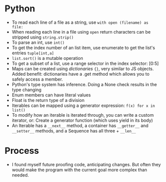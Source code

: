 
# Python

* To read each line of a file as a string, use `with open (filename) as file:`
* When reading each line in a file using `open` return characters can be stripped using `string.strip()` 
* To parse an int, use `int()`
* To get the index number of an list item, use enumerate to get the list's entries `tuple[int,a]`
* `list.sort()` is a mutable operation
* To get a subset of a list, use a range selector in the index selector: [0:5]
* Maps can be created using _dictionaries_ `{}`, very similar to JS objects. Added benefit: dictionaries have a .get method which allows you to safely access a member.
* Python's type system has inference. Doing a None check results in the type changing
* Enum members can have literal values
* Float is the return type of a division
* Iterables can be mapped using a generator expression: `f(x) for x in list()`
* To modify how an iterable is iterated through, you can write a custom iterator, or: Create a generator function (which uses yield in its body)
* An Iterable has a `__next__` method, a container has `__getter__` and `__setter__` methods, and a Sequence has all three + `__len__`

# Process

* I found myself future proofing code, anticipating changes. But often they would make the program with the current goal more complex than needed.
